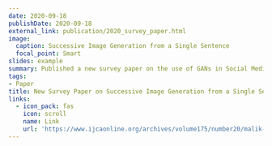 ```yaml
---
date: 2020-09-18
publishDate: 2020-09-18
external_link: publication/2020_survey_paper.html
image:
  caption: Successive Image Generation from a Single Sentence
  focal_point: Smart
slides: example
summary: Published a new survey paper on the use of GANs in Social Media as generators for image and text
tags:
- Paper
title: New Survey Paper on Successive Image Generation from a Single Sentence
links:
  - icon_pack: fas
    icon: scroll
    name: Link
    url: 'https://www.ijcaonline.org/archives/volume175/number20/malik-2020-ijca-920728.pdf'
---
```



